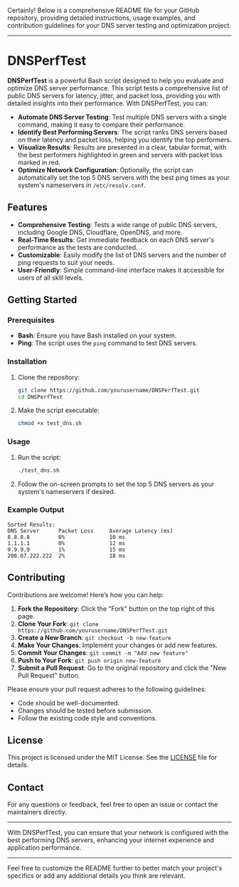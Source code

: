 Certainly! Below is a comprehensive README file for your GitHub repository, providing detailed instructions, usage examples, and contribution guidelines for your DNS server testing and optimization project.

---

# DNSPerfTest


**DNSPerfTest** is a powerful Bash script designed to help you evaluate and optimize DNS server performance. This script tests a comprehensive list of public DNS servers for latency, jitter, and packet loss, providing you with detailed insights into their performance. With DNSPerfTest, you can:

- **Automate DNS Server Testing**: Test multiple DNS servers with a single command, making it easy to compare their performance.
- **Identify Best Performing Servers**: The script ranks DNS servers based on their latency and packet loss, helping you identify the top performers.
- **Visualize Results**: Results are presented in a clear, tabular format, with the best performers highlighted in green and servers with packet loss marked in red.
- **Optimize Network Configuration**: Optionally, the script can automatically set the top 5 DNS servers with the best ping times as your system's nameservers in `/etc/resolv.conf`.

## Features

- **Comprehensive Testing**: Tests a wide range of public DNS servers, including Google DNS, Cloudflare, OpenDNS, and more.
- **Real-Time Results**: Get immediate feedback on each DNS server's performance as the tests are conducted.
- **Customizable**: Easily modify the list of DNS servers and the number of ping requests to suit your needs.
- **User-Friendly**: Simple command-line interface makes it accessible for users of all skill levels.

## Getting Started

### Prerequisites

- **Bash**: Ensure you have Bash installed on your system.
- **Ping**: The script uses the `ping` command to test DNS servers.

### Installation

1. Clone the repository:
   ```bash
   git clone https://github.com/yourusername/DNSPerfTest.git
   cd DNSPerfTest
   ```

2. Make the script executable:
   ```bash
   chmod +x test_dns.sh
   ```

### Usage

1. Run the script:
   ```bash
   ./test_dns.sh
   ```

2. Follow the on-screen prompts to set the top 5 DNS servers as your system's nameservers if desired.

### Example Output

```
Sorted Results:
DNS Server      Packet Loss     Average Latency (ms)
8.8.8.8         0%              10 ms
1.1.1.1         0%              12 ms
9.9.9.9         1%              15 ms
208.67.222.222  2%              18 ms
```

## Contributing

Contributions are welcome! Here’s how you can help:

1. **Fork the Repository**: Click the "Fork" button on the top right of this page.
2. **Clone Your Fork**: `git clone https://github.com/yourusername/DNSPerfTest.git`
3. **Create a New Branch**: `git checkout -b new-feature`
4. **Make Your Changes**: Implement your changes or add new features.
5. **Commit Your Changes**: `git commit -m "Add new feature"`
6. **Push to Your Fork**: `git push origin new-feature`
7. **Submit a Pull Request**: Go to the original repository and click the "New Pull Request" button.

Please ensure your pull request adheres to the following guidelines:
- Code should be well-documented.
- Changes should be tested before submission.
- Follow the existing code style and conventions.

## License

This project is licensed under the MIT License. See the [LICENSE](LICENSE) file for details.

## Contact

For any questions or feedback, feel free to open an issue or contact the maintainers directly.

---

With DNSPerfTest, you can ensure that your network is configured with the best performing DNS servers, enhancing your internet experience and application performance.

---

Feel free to customize the README further to better match your project's specifics or add any additional details you think are relevant.
